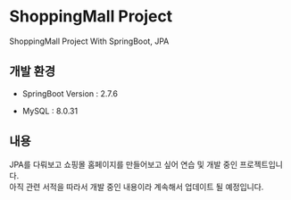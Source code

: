 # ShoppingMall Project

ShoppingMall Project With SpringBoot, JPA

## 개발 환경

- SpringBoot Version : 2.7.6

- MySQL : 8.0.31


## 내용
JPA를 다뤄보고 쇼핑몰 홈페이지를 만들어보고 싶어 연습 및 개발 중인 프로젝트입니다.<br>
  아직 관련 서적을 따라서 개발 중인 내용이라 계속해서 업데이트 될 예정입니다.
